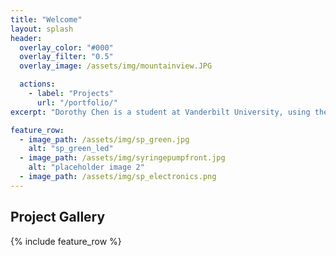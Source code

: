 ```yaml
---
title: "Welcome"
layout: splash
header:
  overlay_color: "#000"
  overlay_filter: "0.5"
  overlay_image: /assets/img/mountainview.JPG

  actions:
    - label: "Projects"
      url: "/portfolio/"
excerpt: "Dorothy Chen is a student at Vanderbilt University, using the latest additive manufacturing technology, including 3D CAD modeling, resin printing, powder jet fusion, and laser sinstering to create functional, sustainable, and aesthetic designs to solve problems and create value to people's lives."

feature_row:
  - image_path: /assets/img/sp_green.jpg
    alt: "sp_green_led"
  - image_path: /assets/img/syringepumpfront.jpg
    alt: "placeholder image 2"
  - image_path: /assets/img/sp_electronics.png
---
```

## Project Gallery

{% include feature_row %}

